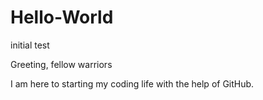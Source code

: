 # Hello-World
initial test

Greeting, fellow warriors

I am here to starting my coding life with the help of GitHub.

